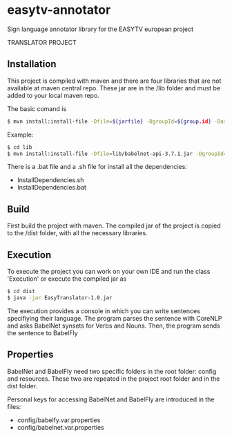 # easytv-annotator
Sign language annotator library for the EASYTV european project


TRANSLATOR PROJECT


## Installation

This project is compiled with maven and there are four libraries that are not available at maven central repo.
These jar are in the /lib folder and must be added to your local maven repo. 

The basic comand is 
```sh
$ mvn install:install-file -Dfile=${jarfile} -DgroupId=${group.id} -DartifactId=${lib.id} -Dversion=${version} -Dpackaging=jar
```

Example: 
```sh
$ cd lib
$ mvn install:install-file -Dfile=lib/babelnet-api-3.7.1.jar -DgroupId=it.uniroma1.lcl.babelnet -DartifactId=babelnet-api -Dversion=3.7.1 -Dpackaging=jar
```

There is a .bat file and a .sh file for install all the dependencies: 
- InstallDependencies.sh
- InstallDependencies.bat




## Build

First build the project with maven.
The compiled jar of the project is copied to the /dist folder, with all the necessary libraries.

## Execution
To execute the project you can work on your own IDE and run the class 'Execution' or execute the compiled jar as

```sh
$ cd dist
$ java -jar EasyTranslator-1.0.jar
```

The execution provides a console in which you can write sentences specifiying their language. The program parses the sentence with CoreNLP and asks BabelNet synsets for Verbs and Nouns. Then, the program sends the sentence to BabelFly


## Properties

BabelNet and BabelFly need two specific folders in the root folder: config and resources.
These two are repeated in the project root folder and in the dist folder. 


Personal keys for accessing BabelNet and BabelFly are introduced in the files:
- config/babelfy.var.properties
- config/babelnet.var.properties



